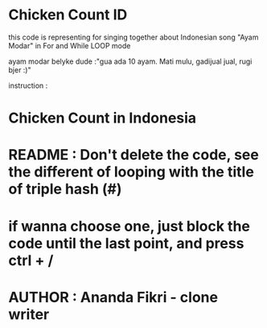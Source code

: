 # Chicken Count ID
this code is representing for singing together about Indonesian song "Ayam Modar" in For and While LOOP mode

ayam modar belyke dude :"gua ada 10 ayam. Mati mulu, gadijual jual, rugi bjer :)"

instruction :
# Chicken Count in Indonesia
# README : Don't delete the code, see the different of looping with the title of triple hash (#)
#          if wanna choose one, just block the code until the last point, and press ctrl + /
# AUTHOR : Ananda Fikri - clone writer
